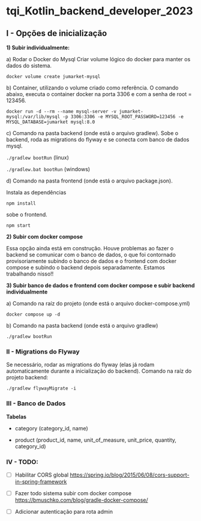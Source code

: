 # tqi_Kotlin_backend_developer_2023



## I - Opções de inicialização

**1) Subir individualmente:**

a) Rodar o Docker do Mysql
Criar volume lógico do docker para manter os dados do sistema.

`docker volume create jumarket-mysql`

b) Container, utilizando o volume criado como referência.
O comando abaixo, executa o container docker na porta 3306 e com a senha de root = 123456.

`docker run -d --rm --name mysql-server -v jumarket-mysql:/var/lib/mysql -p 3306:3306 -e MYSQL_ROOT_PASSWORD=123456 -e MYSQL_DATABASE=jumarket mysql:8.0`

c) Comando na pasta backend (onde está o arquivo gradlew).
Sobe o backend, roda as migrations do flyway e se conecta com banco de dados mysql.

`./gradlew bootRun` (linux)

`./gradlew.bat bootRun` (windows)

d) Comando na pasta frontend (onde está o arquivo package.json).

Instala as dependências

`npm install`

sobe o frontend.

`npm start`


**2) Subir com docker compose**

Essa opção ainda está em construção. 
Houve problemas ao fazer o backend se comunicar com o banco de dados, o que foi contornado provisoriamente subindo o banco de dados e o frontend com docker compose e subindo o backend depois separadamente.
Estamos trabalhando nisso!!

**3) Subir banco de dados e frontend com docker compose e subir backend individualmente**

a) Comando na raíz do projeto (onde está o arquivo docker-compose.yml)

`docker compose up -d`

b) Comando na pasta backend (onde está o arquivo gradlew)

`./gradlew bootRun`


### II - Migrations do Flyway

Se necessário, rodar as migrations do flyway (elas já rodam automaticamente durante a inicialização do backend).
Comando na raíz do projeto backend:

`./gradlew flywayMigrate -i`


### III - Banco de Dados

**Tabelas**

- category (category_id, name)

- product (product_id, name, unit_of_measure, unit_price, quantity, category_id)


### IV - TODO:
- [ ] Habilitar CORS global  https://spring.io/blog/2015/06/08/cors-support-in-spring-framework
- [ ] Fazer todo sistema subir com docker compose https://bmuschko.com/blog/gradle-docker-compose/
- [ ] Adicionar autenticação para rota admin
    